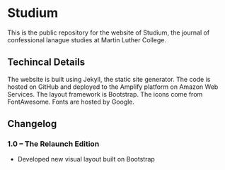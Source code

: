 # Studium

This is the public repository for the website of Studium, the journal of confessional lanague studies at Martin Luther College.

## Techincal Details

The website is built using Jekyll, the static site generator. The code is hosted on GitHub and deployed to the Amplify platform on Amazon Web Services. The layout framework is Bootstrap. The icons come from FontAwesome. Fonts are hosted by Google.

## Changelog

### 1.0 – The Relaunch Edition

* Developed new visual layout built on Bootstrap

